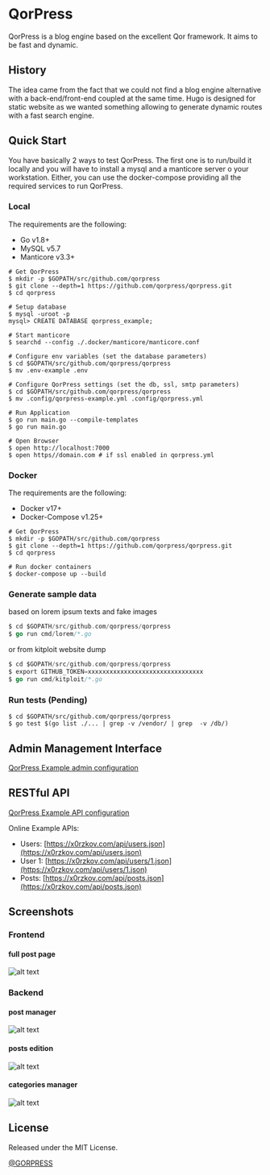 # QorPress 

QorPress is a blog engine based on the excellent Qor framework. It aims to be fast and dynamic.

## History
The idea came from the fact that we could not find a blog engine alternative with a back-end/front-end coupled at the same time. 
Hugo is designed for static website as we wanted something allowing to generate dynamic routes with a fast search engine.

## Quick Start

You have basically 2 ways to test QorPress. The first one is to run/build it locally and you will have to install a mysql and a manticore server o your workstation. Either, you can use the docker-compose providing all the required services to run QorPress.

### Local

The requirements are the following:
* Go v1.8+
* MySQL v5.7
* Manticore v3.3+

```shell
# Get QorPress
$ mkdir -p $GOPATH/src/github.com/qorpress
$ git clone --depth=1 https://github.com/qorpress/qorpress.git
$ cd qorpress

# Setup database
$ mysql -uroot -p
mysql> CREATE DATABASE qorpress_example;

# Start manticore
$ searchd --config ./.docker/manticore/manticore.conf

# Configure env variables (set the database parameters)
$ cd $GOPATH/src/github.com/qorpress/qorpress
$ mv .env-example .env

# Configure QorPress settings (set the db, ssl, smtp parameters)
$ cd $GOPATH/src/github.com/qorpress/qorpress
$ mv .config/qorpress-example.yml .config/qorpress.yml

# Run Application 
$ go run main.go --compile-templates
$ go run main.go

# Open Browser
$ open http://localhost:7000
$ open https//domain.com # if ssl enabled in qorpress.yml
```

### Docker

The requirements are the following:
* Docker v17+
* Docker-Compose v1.25+

```shell
# Get QorPress
$ mkdir -p $GOPATH/src/github.com/qorpress
$ git clone --depth=1 https://github.com/qorpress/qorpress.git
$ cd qorpress

# Run docker containers
$ docker-compose up --build
```

### Generate sample data

based on lorem ipsum texts and fake images
```go
$ cd $GOPATH/src/github.com/qorpress/qorpress
$ go run cmd/lorem/*.go
```

or from kitploit website dump

```go
$ cd $GOPATH/src/github.com/qorpress/qorpress
$ export GITHUB_TOKEN=xxxxxxxxxxxxxxxxxxxxxxxxxxxxxxxx
$ go run cmd/kitploit/*.go
```

### Run tests (Pending)

```
$ cd $GOPATH/src/github.com/qorpress/qorpress
$ go test $(go list ./... | grep -v /vendor/ | grep  -v /db/)
```

## Admin Management Interface

[QorPress Example admin configuration](https://github.com/qorpress/qorpress/blob/master/pkg/config/admin/admin.go)

## RESTful API

[QorPress Example API configuration](https://github.com/qorpress/qorpress/blob/master/pkg/config/api/api.go)

Online Example APIs:

* Users: [https://x0rzkov.com/api/users.json](https://x0rzkov.com/api/users.json)
* User 1: [https://x0rzkov.com/api/users/1.json](https://x0rzkov.com/api/users/1.json)
* Posts: [https://x0rzkov.com/api/posts.json](https://x0rzkov.com/api/posts.json)

## Screenshots

### Frontend
#### full post page
![alt text](docs/screenshots/frontend-post_page.png "post page")

### Backend
#### post manager
![alt text](docs/screenshots/backend-list_posts.png "backend list posts")
#### posts edition
![alt text](docs/screenshots/backend-edit_posts.png "backend edit posts")
#### categories manager
![alt text](docs/screenshots/backend-categories.png "backend categories")


## License

Released under the MIT License.

[@GORPRESS](https://twitter.com/gorpress)
